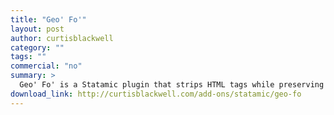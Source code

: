 ```yaml
---
title: "Geo' Fo'"
layout: post
author: curtisblackwell
category: ""
tags: ""
commercial: "no"
summary: >
  Geo' Fo' is a Statamic plugin that strips HTML tags while preserving those you designate.
download_link: http://curtisblackwell.com/add-ons/statamic/geo-fo
---
```

